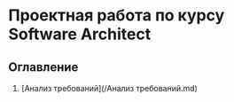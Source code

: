 # Проектная работа по курсу Software Architect
## Оглавление
 1. [Анализ требований](/Анализ требований.md)
   